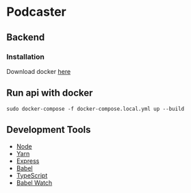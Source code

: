 # Podcaster

## Backend

### Installation

Download docker [here](https://www.docker.com/products/docker-desktop)

## Run api with docker

```
sudo docker-compose -f docker-compose.local.yml up --build
```


## Development Tools
- [Node](https://nodejs.org/en/)
- [Yarn](https://yarnpkg.com/)
- [Express](https://expressjs.com/)
- [Babel](https://babeljs.io/)
- [TypeScript](https://www.typescriptlang.org/)
- [Babel Watch](https://github.com/kmagiera/babel-watch)
